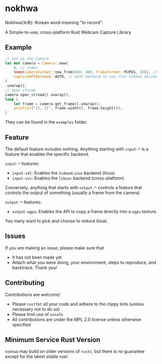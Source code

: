 # nokhwa
Nokhwa(녹화): Korean word meaning "to record".

A Simple-to-use, cross-platform Rust Webcam Capture Library

## Example

```rust
// set up the Camera
let mut camera = Camera::new(
    0, // index
    Some(CameraFormat::new_from(640, 480, FrameFormat::MJPEG, 30)), // format
    CaptureAPIBackend::AUTO, // what backend to use (let nokhwa decide for itself)
)
.unwrap();
// open stream
camera.open_stream().unwrap();
loop {
    let frame = camera.get_frame().unwrap();
    println!("{}, {}", frame.width(), frame.height());
}
```
They can be found in the `examples` folder.

## Feature
The default feature includes nothing. Anything starting with `input-*` is a feature that enables the specific backend. 

`input-*` features:
 - `input-v4l`: Enables the `Video4Linux` backend (linux)
 - `input-uvc`: Enables the `libuvc` backend (cross-platform)

Conversely, anything that starts with `output-*` controls a feature that controls the output of something (usually a frame from the camera)

`output-*` features:
 - `output-wgpu`: Enables the API to copy a frame directly into a `wgpu` texture.

You many want to pick and choose to reduce bloat.

## Issues
If you are making an issue, please make sure that
 - It has not been made yet
 - Attach what you were doing, your environment, steps to reproduce, and backtrace.
Thank you!

## Contributing
Contributions are welcome!
 - Please `rustfmt` all your code and adhere to the clippy lints (unless necessary not to do so)
 - Please limit use of `unsafe`
 - All contributions are under the MPL 2.0 license unless otherwise specified

## Minimum Service Rust Version
`nokhwa` may build on older versions of `rustc`, but there is no guarantee except for the latest stable rust. 
